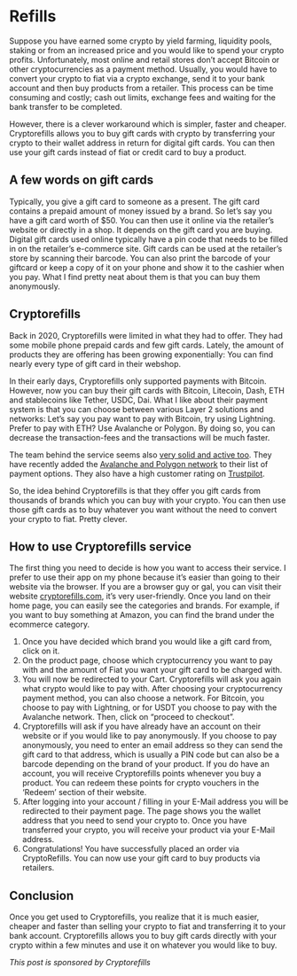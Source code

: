# Refills

Suppose you have earned some crypto by yield farming, liquidity pools, staking or from an increased price and you would like to spend your crypto profits. Unfortunately, most online and retail stores don’t accept Bitcoin or other cryptocurrencies as a payment method. Usually, you would have to convert your crypto to fiat via a crypto exchange, send it to your bank account and then buy products from a retailer. This process can be time consuming and costly; cash out limits, exchange fees and waiting for the bank transfer to be completed.

However, there is a clever workaround which is simpler, faster and cheaper. Cryptorefills allows you to buy gift cards with crypto by transferring your crypto to their wallet address in return for digital gift cards. You can then use your gift cards instead of fiat or credit card to buy a product.

## A few words on gift cards

Typically, you give a gift card to someone as a present. The gift card contains a prepaid amount of money issued by a brand. So let’s say you have a gift card worth of $50. You can then use it online via the retailer’s website or directly in a shop. It depends on the gift card you are buying. Digital gift cards used online typically have a pin code that needs to be filled in on the retailer’s e-commerce site. Gift cards can be used at the retailer’s store by scanning their barcode. You can also print the barcode of your giftcard or keep a copy of it on your phone and show it to the cashier when you pay. What I find pretty neat about them is that you can buy them anonymously.

## Cryptorefills

Back in 2020, Cryptorefills were limited in what they had to offer. They had some mobile phone prepaid cards and few gift cards. Lately, the amount of products they are offering has been growing exponentially: You can find nearly every type of gift card in their webshop.

In their early days, Cryptorefills only supported payments with Bitcoin. However, now you can buy their gift cards with Bitcoin, Litecoin, Dash, ETH and stablecoins like Tether, USDC, Dai. What I like about their payment system is that you can choose between various Layer 2 solutions and networks: Let’s say you pay want to pay with Bitcoin, try using Lightning. Prefer to pay with ETH? Use Avalanche or Polygon. By doing so, you can decrease the transaction-fees and the transactions will be much faster.

The team behind the service seems also [very solid and active too](https://www.cryptorefills.com/blog/about-cryptorefills/). They have recently added the [Avalanche and Polygon network](https://medium.com/avalancheavax/cryptorefills-launches-avalanche-blockchain-payment-option-17a9024e67ab) to their list of payment options. They also have a high customer rating on [Trustpilot](https://www.trustpilot.com/review/www.cryptorefills.com).

So, the idea behind Cryptorefills is that they offer you gift cards from thousands of brands which you can buy with your crypto. You can then use those gift cards as to buy whatever you want without the need to convert your crypto to fiat. Pretty clever.

## How to use Cryptorefills service

The first thing you need to decide is how you want to access their service. I prefer to use their app on my phone because it’s easier than going to their website via the browser. If you are a browser guy or gal, you can visit their website [cryptorefills.com](http://cryptorefills.com/), it’s very user-friendly. Once you land on their home page, you can easily see the categories and brands. For example, if you want to buy something at Amazon, you can find the brand under the ecommerce category.

1. Once you have decided which brand you would like a gift card from, click on it.
2. On the product page, choose which cryptocurrency you want to pay with and the amount of Fiat you want your gift card to be charged with.
3. You will now be redirected to your Cart. Cryptorefills will ask you again what crypto would like to pay with. After choosing your cryptocurrency payment method, you can also choose a network. For Bitcoin, you choose to pay with Lightning, or for USDT you choose to pay with the Avalanche network. Then, click on “proceed to checkout”.
4. Cryptorefills will ask if you have already have an account on their website or if you would like to pay anonymously. If you choose to pay anonymously, you need to enter an email address so they can send the gift card to that address, which is usually a PIN code but can also be a barcode depending on the brand of your product. If you do have an account, you will receive Cryptorefills points whenever you buy a product. You can redeem these points for crypto vouchers in the ‘Redeem’ section of their website.
5. After logging into your account / filling in your E-Mail address you will be redirected to their payment page. The page shows you the wallet address that you need to send your crypto to. Once you have transferred your crypto, you will receive your product via your E-Mail address.
6. Congratulations! You have successfully placed an order via CryptoRefills. You can now use your gift card to buy products via retailers.

## Conclusion

Once you get used to Cryptorefills, you realize that it is much easier, cheaper and faster than selling your crypto to fiat and transferring it to your bank account. Cryptorefills allows you to buy gift cards directly with your crypto within a few minutes and use it on whatever you would like to buy.

_This post is sponsored by Cryptorefills_
